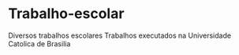 # Trabalho-escolar
Diversos trabalhos escolares
Trabalhos executados na Universidade Catolica de Brasilia
